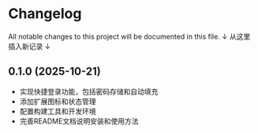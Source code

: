 # Changelog

All notable changes to this project will be documented in this file.
↓ 从这里插入新记录 ↓

## 0.1.0 (2025-10-21)

- 实现快捷登录功能，包括密码存储和自动填充
- 添加扩展图标和状态管理
- 配置构建工具和开发环境
- 完善README文档说明安装和使用方法

